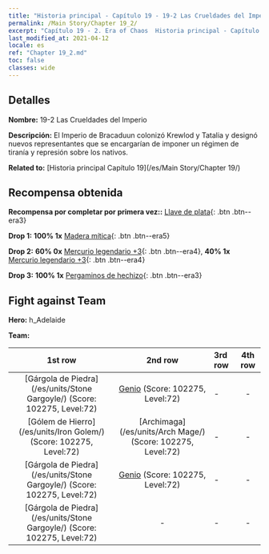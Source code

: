 ```yaml
---
title: "Historia principal - Capítulo 19 - 19-2 Las Crueldades del Imperio"
permalink: /Main Story/Chapter 19_2/
excerpt: "Capítulo 19 - 2. Era of Chaos  Historia principal - Capítulo 19_2. 19-2 Las Crueldades del Imperio"
last_modified_at: 2021-04-12
locale: es
ref: "Chapter 19_2.md"
toc: false
classes: wide
---
```


## Detalles

 **Nombre:** 19-2 Las Crueldades del Imperio

 **Descripción:** El Imperio de Bracaduun colonizó Krewlod y Tatalia y designó nuevos representantes que se encargarían de imponer un régimen de tiranía y represión sobre los nativos.

 **Related to:** [Historia principal Capítulo 19](/es/Main Story/Chapter 19/)

## Recompensa obtenida

 **Recompensa por completar por primera vez::** [Llave de plata](/es/Items/con_693/){: .btn .btn--era3}

 **Drop 1:** **100% 1x** [Madera mítica](/es/Items/mat_62/){: .btn .btn--era5}

 **Drop 2:** **60% 0x** [Mercurio legendario +3](/es/Items/mat_56/){: .btn .btn--era4}, **40% 1x** [Mercurio legendario +3](/es/Items/mat_56/){: .btn .btn--era4}

 **Drop 3:** **100% 1x** [Pergaminos de hechizo](/es/Items/con_694/){: .btn .btn--era3}


## Fight against Team
 **Hero:** h_Adelaide

 **Team:**


  | 1st row | 2nd row | 3rd row | 4th row |
  |:----:|:----:|:----|:----:|
  | [Gárgola de Piedra](/es/units/Stone Gargoyle/) (Score: 102275, Level:72)  | [Genio](/es/units/Genie/) (Score: 102275, Level:72)  | - | - |
  | [Gólem de Hierro](/es/units/Iron Golem/) (Score: 102275, Level:72)  | [Archimaga](/es/units/Arch Mage/) (Score: 102275, Level:72)  | - | - |
  | [Gárgola de Piedra](/es/units/Stone Gargoyle/) (Score: 102275, Level:72)  | [Genio](/es/units/Genie/) (Score: 102275, Level:72)  | - | - |
  | [Gárgola de Piedra](/es/units/Stone Gargoyle/) (Score: 102275, Level:72)  | - | - | - |


